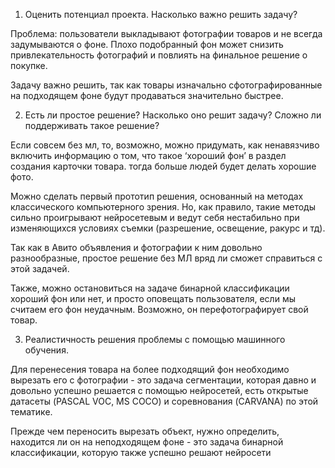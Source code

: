 1) Оценить потенциал проекта. Насколько важно решить задачу?

Проблема: пользователи выкладывают фотографии товаров и не всегда задумываются о фоне. Плохо подобранный фон может снизить привлекательность фотографий и повлиять на финальное решение о покупке.

Задачу важно решить, так как товары изначально сфотографированные на подходящем фоне будут продаваться значительно быстрее.

2) Есть ли простое решение? Насколько оно решит задачу? Сложно ли поддерживать такое решение?

Если совсем без мл, то, возможно, можно придумать, как ненавязчиво включить информацию о том, что такое ‘хороший фон’ в раздел создания карточки товара. тогда больше людей будет делать хорошие фото.

Можно сделать первый прототип решения, основанный на методах классического компьютерного зрения. Но, как правило, такие методы сильно проигрывают нейросетевым и ведут себя нестабильно при изменяющихся условиях съемки (разрешение, освещение, ракурс и тд).

Так как в Авито объявления и фотографии к ним довольно разнообразные, простое решение без МЛ вряд ли сможет справиться с этой задачей.

Также, можно остановиться на задаче бинарной классификации хороший фон или нет, и просто оповещать пользователя, если мы считаем его фон неудачным. Возможно, он перефотографирует свой товар.

3) Реалистичность решения проблемы с помощью машинного обучения.

Для перенесения товара на более подходящий фон необходимо вырезать его с фотографии - это задача сегментации, которая давно и довольно успешно решается с помощью нейросетей, есть открытые датасеты (PASCAL VOC, MS COCO) и соревнования (CARVANA) по этой тематике.

Прежде чем переносить вырезать объект, нужно определить, находится ли он на неподходящем фоне - это задача бинарной классификации, которую также успешно решают нейросети
